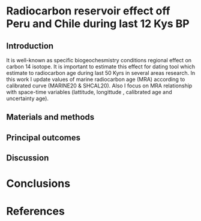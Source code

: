 # Radiocarbon reservoir effect off Peru and Chile during last 12 Kys BP

## Introduction
It is well-known as specific biogeochesmistry conditions regional effect on carbon 14 isotope. It is important to estimate this effect for dating tool which estimate to radiocarbon age during last 50 Kyrs in several areas research. In this work I update values of marine radiocarbon age (MRA) according to calibrated curve (MARINE20 & SHCAL20). Also I focus on MRA relationship with space-time variables (lattitude, longittude , calibrated age and uncertainty age).

## Materials and methods 

## Principal outcomes

## Discussion 

# Conclusions

# References

